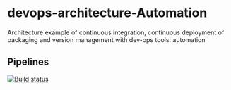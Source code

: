# devops-architecture-Automation

Architecture example of continuous integration, continuous deployment of packaging and version management with dev-ops tools: automation

## Pipelines

[![Build status](https://dev.azure.com/azmisahin-github/azmisahin-software-devops-architecture-Automation-net/_apis/build/status/azmisahin-software-devops-architecture-Automation-net-CI)](https://dev.azure.com/azmisahin-github/azmisahin-software-devops-architecture-Automation-net/_build/latest?definitionId=-1)